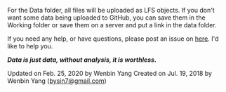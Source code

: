 For the Data folder, all files will be uploaded as LFS objects. If you don't want some data being uploaded to GitHub, you can save them in the Working folder or save them on a server and put a link in the data folder.

If you need any help, or have questions, please post an issue on [here](https://github.com/young24/Perfect-Lab-System/issues). I'd like to help you.

**_Data is just data, without analysis, it is worthless._**

Updated on Feb. 25, 2020 by Wenbin Yang
Created on Jul. 19, 2018 by Wenbin Yang (bysin7@gmail.com)
